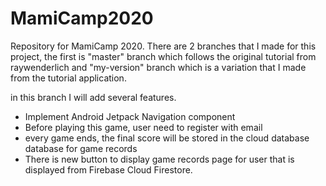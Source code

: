 # MamiCamp2020
Repository for MamiCamp 2020. There are 2 branches that I made for this project, the first is "master" 
branch which follows the original tutorial from raywenderlich and
"my-version" branch which is a variation that I made from the tutorial application.


in this branch I will add several features.
- Implement Android Jetpack Navigation component 
- Before playing this game, user need to register with email
- every game ends, the final score will be stored in the cloud database database for game records 
- There is new button to display game records page for user that is displayed from Firebase Cloud Firestore.
